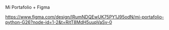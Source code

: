 Mi Portafolio + Figma

https://www.figma.com/design/lRumNDQEwUK75PY1J95odN/mi-portafolio-python-G26?node-id=1-2&t=RitT8MdH5uupVaSv-0